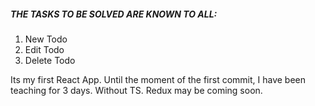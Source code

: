 ##### **THE TASKS TO BE SOLVED ARE KNOWN TO ALL:**

1. New Todo
2. Edit Todo
3. Delete Todo

Its my first React App. Until the moment of the first commit, I have been teaching for 3 days. Without TS. Redux may be coming soon.